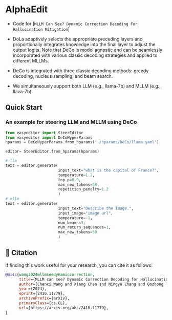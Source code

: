 # AlphaEdit
- Code for [``MLLM Can See? Dynamic Correction Decoding For Hallucination Mitigation``]

- DoLa adaptively selects the appropriate preceding layers and proportionally integrates knowledge into the final layer to adjust the output logits. Note that DeCo is model agnostic and can be seamlessly incorporated with various classic decoding strategies and applied to different MLLMs.
- DeCo is integrated with three classic decoding methods: greedy decoding, nucleus sampling, and beam search.
- We simultaneously support both LLM (e.g., llama-7b) and MLLM (e.g., llava-7b).



## Quick Start
### An example for steering LLM and MLLM using DeCo 
```python
from easyeditor import SteerEditor
from easyeditor import DeCoHyperParams
hparams = DeCoHyperParams.from_hparams('./hparams/DeCo/llama.yaml')

editor= SteerEditor.from_hparams(hparams)

# llm
text = editor.generate(
                       input_text="what is the capital of France?",
                       temperature=1.2,
                       top_p=0.9,
                       max_new_tokens=50,
                       repetition_penalty=1.2
                       )
# mllm
text = editor.generate(
                       input_text="Describe the image.",
                       input_image="image url",
                       temperature=-1,
                       num_beams=3,
                       num_return_sequences=1,
                       max_new_tokens=50
                       )

```

## 📖 Citation

If finding this work useful for your research, you can cite it as follows:


```bibtex
@misc{wang2024mllmseedynamiccorrection,
      title={MLLM can see? Dynamic Correction Decoding for Hallucination Mitigation}, 
      author={Chenxi Wang and Xiang Chen and Ningyu Zhang and Bozhong Tian and Haoming Xu and Shumin Deng and Huajun Chen},
      year={2024},
      eprint={2410.11779},
      archivePrefix={arXiv},
      primaryClass={cs.CL},
      url={https://arxiv.org/abs/2410.11779}, 
}
```